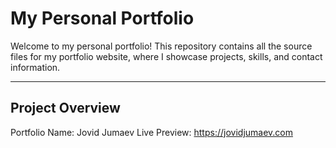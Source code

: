 # My Personal Portfolio

Welcome to my personal portfolio! This repository contains all the source files for my portfolio website, where I showcase projects, skills, and contact information.

---

## Project Overview

Portfolio Name: Jovid Jumaev
Live Preview: https://jovidjumaev.com  



